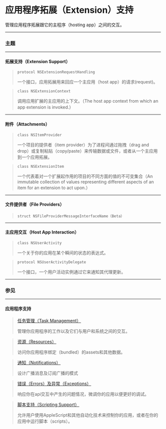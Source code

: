 # 应用程序拓展（Extension）支持

管理应用程序拓展跟它的主程序（hosting app）之间的交互。

---

### 主题

---

#### 拓展支持（Extension Support）

> ```
> protocol NSExtensionRequestHandling
> ```
> 一个接口，应用拓展用来回应一个主应用（host app）的请求(request)。

> ```
> class NSExtensionContext
> ```
> 调用应用扩展的主应用的上下文。（The host app context from which an app extension is invoked.）

---

#### 附件（Attachments）

> ```
> class NSItemProvider
> ```
> 一个项目的提供者（item provider）为了进程间通过拖拽（drag and drop）或复制粘贴（copy/paste）来传输数据或文件，或者从一个主应用到一个应用拓展。

> ```
> class NSExtensionItem
> ```
> 一个代表着对一个扩展起作用的项目的不同方面的值的不可变集合（An immutable collection of values representing different aspects of an item for an extension to act upon.）

---

#### 文件提供者（File Providers）

> ```
> struct NSFileProviderMessageInterfaceName（Beta）
> ```

---

#### 主应用交互（Host App Interaction）

> ```
> class NSUserActivity
> ```
> 一个关于你的应用在某个瞬间的状态的表达式。

> ```
> protocol NSUserActivityDelegate
> ```
> 一个接口，一个用户活动实例通过它来通知其代理更新。

---

### 参见

---

#### 应用程序支持

> [任务管理（Task Management）](/foundation/task_management.md)
>
> 管理你应用程序的工作以及它们与用户和系统之间的交互。

> [资源（Resources）](/foundation/resources.md)
>
> 访问你应用程序绑定（bundled）的assets和其他数据。

> [通知（Notifications）](/foundation/notifications.md)
>
> 设计广播消息及订阅广播的模式

> [错误（Errors）及异常（Exceptions）](/foundation/errors_and_exceptions.md)
>
> 响应你在api交互中产生的问题情况，微调你的应用以便更好的调试。

> [脚本支持（Scripting Support）](/foundation/scripting_support.md)
>
> 允许用户使用AppleScript和其他自动化技术来控制你的应用，或者在你的应用中运行脚本（scripts）。
